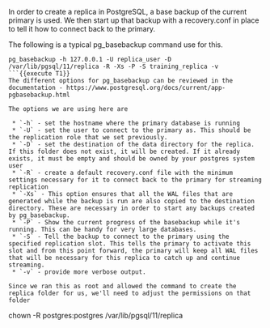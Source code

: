 In order to create a replica in PostgreSQL, a base backup of the current primary is used. We then start up that backup with a recovery.conf in place to tell it how to connect back to the primary. 

The following is a typical pg_basebackup command use for this. 
```
pg_basebackup -h 127.0.0.1 -U replica_user -D /var/lib/pgsql/11/replica -R -Xs -P -S training_replica -v
```{{execute T1}}
The different options for pg_basebackup can be reviewed in the documentation - https://www.postgresql.org/docs/current/app-pgbasebackup.html

The options we are using here are

 * `-h` - set the hostname where the primary database is running
 * `-U` - set the user to connect to the primary as. This should be the replication role that we set previously.
 * `-D` - set the destination of the data directory for the replica. If this folder does not exist, it will be created. If it already exists, it must be empty and should be owned by your postgres system user
 * `-R` - create a default recovery.conf file with the minimum settings necessary for it to connect back to the primary for streaming replication
 * `-Xs` - This option ensures that all the WAL files that are generated while the backup is run are also copied to the destination directory. These are necessary in order to start any backups created by pg_basebackup.
 * `-P` - Show the current progress of the basebackup while it's running. This can be handy for very large databases.
 * `-S` - Tell the backup to connect to the primary using the specified replication slot. This tells the primary to activate this slot and from this point forward, the primary will keep all WAL files that will be necessary for this replica to catch up and continue streaming.
 * `-v` - provide more verbose output.

Since we ran this as root and allowed the command to create the replica folder for us, we'll need to adjust the permissions on that folder
```
chown -R postgres:postgres /var/lib/pgsql/11/replica
